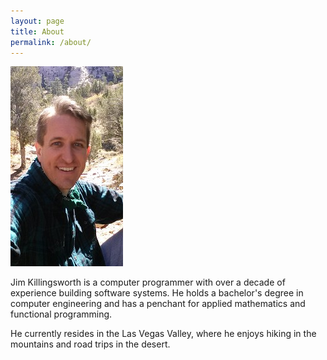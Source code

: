 ```yaml
---
layout: page
title: About
permalink: /about/
---
```


<img src="./assets/img/headshot-utah.jpg" alt="Headshot" class="floating" />

Jim Killingsworth is a computer programmer with over a decade of experience building software systems. He holds a bachelor's degree in computer engineering and has a penchant for applied mathematics and functional programming.

He currently resides in the Las Vegas Valley, where he enjoys hiking in the mountains and road trips in the desert.
